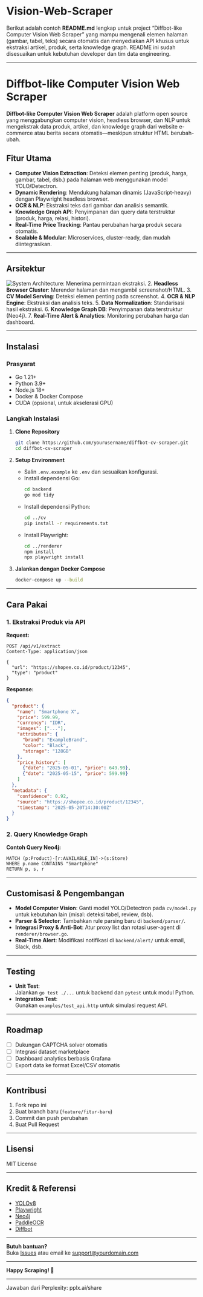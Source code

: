 # Vision-Web-Scraper
Berikut adalah contoh **README.md** lengkap untuk project “Diffbot-like Computer Vision Web Scraper” yang mampu mengenali elemen halaman (gambar, tabel, teks) secara otomatis dan menyediakan API khusus untuk ekstraksi artikel, produk, serta knowledge graph. README ini sudah disesuaikan untuk kebutuhan developer dan tim data engineering.

---

# Diffbot-like Computer Vision Web Scraper

**Diffbot-like Computer Vision Web Scraper** adalah platform open source yang menggabungkan computer vision, headless browser, dan NLP untuk mengekstrak data produk, artikel, dan knowledge graph dari website e-commerce atau berita secara otomatis—meskipun struktur HTML berubah-ubah.

## Fitur Utama

- **Computer Vision Extraction**: Deteksi elemen penting (produk, harga, gambar, tabel, dsb.) pada halaman web menggunakan model YOLO/Detectron.
- **Dynamic Rendering**: Mendukung halaman dinamis (JavaScript-heavy) dengan Playwright headless browser.
- **OCR & NLP**: Ekstraksi teks dari gambar dan analisis semantik.
- **Knowledge Graph API**: Penyimpanan dan query data terstruktur (produk, harga, relasi, histori).
- **Real-Time Price Tracking**: Pantau perubahan harga produk secara otomatis.
- **Scalable & Modular**: Microservices, cluster-ready, dan mudah diintegrasikan.

---

## Arsitektur

![System Architecture](docs/system-architecture.png): Menerima permintaan ekstraksi.
2. **Headless Browser Cluster**: Merender halaman dan mengambil screenshot/HTML.
3. **CV Model Serving**: Deteksi elemen penting pada screenshot.
4. **OCR & NLP Engine**: Ekstraksi dan analisis teks.
5. **Data Normalization**: Standarisasi hasil ekstraksi.
6. **Knowledge Graph DB**: Penyimpanan data terstruktur (Neo4j).
7. **Real-Time Alert & Analytics**: Monitoring perubahan harga dan dashboard.

---

## Instalasi

### Prasyarat

- Go 1.21+
- Python 3.9+
- Node.js 18+
- Docker & Docker Compose
- CUDA (opsional, untuk akselerasi GPU)

### Langkah Instalasi

1. **Clone Repository**
   ```bash
   git clone https://github.com/yourusername/diffbot-cv-scraper.git
   cd diffbot-cv-scraper
   ```

2. **Setup Environment**
   - Salin `.env.example` ke `.env` dan sesuaikan konfigurasi.
   - Install dependensi Go:
     ```bash
     cd backend
     go mod tidy
     ```
   - Install dependensi Python:
     ```bash
     cd ../cv
     pip install -r requirements.txt
     ```
   - Install Playwright:
     ```bash
     cd ../renderer
     npm install
     npx playwright install
     ```

3. **Jalankan dengan Docker Compose**
   ```bash
   docker-compose up --build
   ```

---

## Cara Pakai

### 1. Ekstraksi Produk via API

**Request:**
```http
POST /api/v1/extract
Content-Type: application/json

{
  "url": "https://shopee.co.id/product/12345",
  "type": "product"
}
```

**Response:**
```json
{
  "product": {
    "name": "Smartphone X",
    "price": 599.99,
    "currency": "IDR",
    "images": ["..."],
    "attributes": {
      "brand": "ExampleBrand",
      "color": "Black",
      "storage": "128GB"
    },
    "price_history": [
      {"date": "2025-05-01", "price": 649.99},
      {"date": "2025-05-15", "price": 599.99}
    ]
  },
  "metadata": {
    "confidence": 0.92,
    "source": "https://shopee.co.id/product/12345",
    "timestamp": "2025-05-20T14:30:00Z"
  }
}
```

### 2. Query Knowledge Graph

**Contoh Query Neo4j:**
```cypher
MATCH (p:Product)-[r:AVAILABLE_IN]->(s:Store)
WHERE p.name CONTAINS "Smartphone"
RETURN p, s, r
```

---

## Customisasi & Pengembangan

- **Model Computer Vision**: Ganti model YOLO/Detectron pada `cv/model.py` untuk kebutuhan lain (misal: deteksi tabel, review, dsb).
- **Parser & Selector**: Tambahkan rule parsing baru di `backend/parser/`.
- **Integrasi Proxy & Anti-Bot**: Atur proxy list dan rotasi user-agent di `renderer/browser.go`.
- **Real-Time Alert**: Modifikasi notifikasi di `backend/alert/` untuk email, Slack, dsb.

---

## Testing

- **Unit Test**:  
  Jalankan `go test ./...` untuk backend dan `pytest` untuk modul Python.
- **Integration Test**:  
  Gunakan `examples/test_api.http` untuk simulasi request API.

---

## Roadmap

- [ ] Dukungan CAPTCHA solver otomatis
- [ ] Integrasi dataset marketplace
- [ ] Dashboard analytics berbasis Grafana
- [ ] Export data ke format Excel/CSV otomatis

---

## Kontribusi

1. Fork repo ini
2. Buat branch baru (`feature/fitur-baru`)
3. Commit dan push perubahan
4. Buat Pull Request

---

## Lisensi

MIT License

---

## Kredit & Referensi

- [YOLOv8](https://github.com/ultralytics/ultralytics)
- [Playwright](https://playwright.dev/)
- [Neo4j](https://neo4j.com/)
- [PaddleOCR](https://github.com/PaddlePaddle/PaddleOCR)
- [Diffbot](https://www.diffbot.com/)

---

**Butuh bantuan?**  
Buka [Issues](https://github.com/yourusername/diffbot-cv-scraper/issues) atau email ke support@yourdomain.com

---

**Happy Scraping! 🚀**

---
Jawaban dari Perplexity: pplx.ai/share
